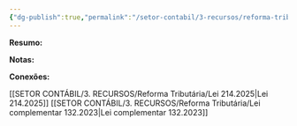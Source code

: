 ```yaml
---
{"dg-publish":true,"permalink":"/setor-contabil/3-recursos/reforma-tributaria/mei-na-reforma-tributaria/","dgPassFrontmatter":true,"created":"2025-08-19T21:25:11.758-03:00","updated":"2025-08-19T21:27:44.018-03:00"}
---
```


**Resumo:**



**Notas:**



**Conexões:**

[[SETOR CONTÁBIL/3. RECURSOS/Reforma Tributária/Lei 214.2025\|Lei 214.2025]]
[[SETOR CONTÁBIL/3. RECURSOS/Reforma Tributária/Lei complementar 132.2023\|Lei complementar 132.2023]]